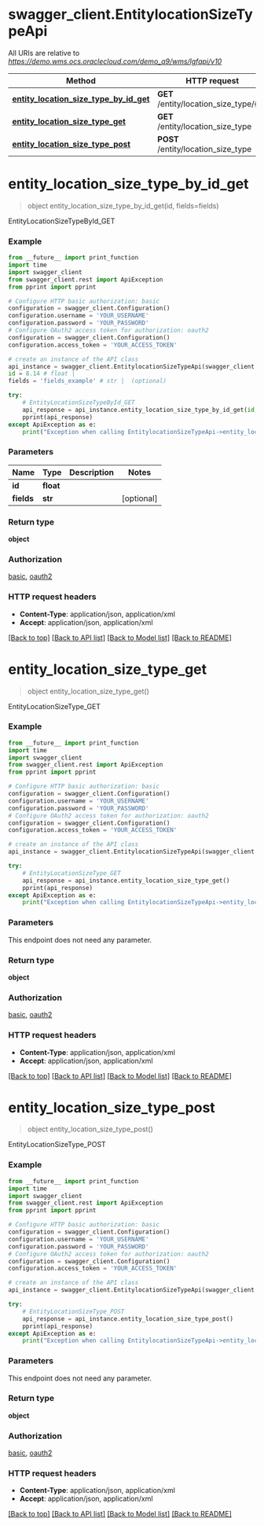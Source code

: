 # swagger_client.EntitylocationSizeTypeApi

All URIs are relative to *https://demo.wms.ocs.oraclecloud.com/demo_a9/wms/lgfapi/v10*

Method | HTTP request | Description
------------- | ------------- | -------------
[**entity_location_size_type_by_id_get**](EntitylocationSizeTypeApi.md#entity_location_size_type_by_id_get) | **GET** /entity/location_size_type/{id} | EntityLocationSizeTypeById_GET
[**entity_location_size_type_get**](EntitylocationSizeTypeApi.md#entity_location_size_type_get) | **GET** /entity/location_size_type | EntityLocationSizeType_GET
[**entity_location_size_type_post**](EntitylocationSizeTypeApi.md#entity_location_size_type_post) | **POST** /entity/location_size_type | EntityLocationSizeType_POST


# **entity_location_size_type_by_id_get**
> object entity_location_size_type_by_id_get(id, fields=fields)

EntityLocationSizeTypeById_GET



### Example
```python
from __future__ import print_function
import time
import swagger_client
from swagger_client.rest import ApiException
from pprint import pprint

# Configure HTTP basic authorization: basic
configuration = swagger_client.Configuration()
configuration.username = 'YOUR_USERNAME'
configuration.password = 'YOUR_PASSWORD'
# Configure OAuth2 access token for authorization: oauth2
configuration = swagger_client.Configuration()
configuration.access_token = 'YOUR_ACCESS_TOKEN'

# create an instance of the API class
api_instance = swagger_client.EntitylocationSizeTypeApi(swagger_client.ApiClient(configuration))
id = 8.14 # float | 
fields = 'fields_example' # str |  (optional)

try:
    # EntityLocationSizeTypeById_GET
    api_response = api_instance.entity_location_size_type_by_id_get(id, fields=fields)
    pprint(api_response)
except ApiException as e:
    print("Exception when calling EntitylocationSizeTypeApi->entity_location_size_type_by_id_get: %s\n" % e)
```

### Parameters

Name | Type | Description  | Notes
------------- | ------------- | ------------- | -------------
 **id** | **float**|  | 
 **fields** | **str**|  | [optional] 

### Return type

**object**

### Authorization

[basic](../README.md#basic), [oauth2](../README.md#oauth2)

### HTTP request headers

 - **Content-Type**: application/json, application/xml
 - **Accept**: application/json, application/xml

[[Back to top]](#) [[Back to API list]](../README.md#documentation-for-api-endpoints) [[Back to Model list]](../README.md#documentation-for-models) [[Back to README]](../README.md)

# **entity_location_size_type_get**
> object entity_location_size_type_get()

EntityLocationSizeType_GET



### Example
```python
from __future__ import print_function
import time
import swagger_client
from swagger_client.rest import ApiException
from pprint import pprint

# Configure HTTP basic authorization: basic
configuration = swagger_client.Configuration()
configuration.username = 'YOUR_USERNAME'
configuration.password = 'YOUR_PASSWORD'
# Configure OAuth2 access token for authorization: oauth2
configuration = swagger_client.Configuration()
configuration.access_token = 'YOUR_ACCESS_TOKEN'

# create an instance of the API class
api_instance = swagger_client.EntitylocationSizeTypeApi(swagger_client.ApiClient(configuration))

try:
    # EntityLocationSizeType_GET
    api_response = api_instance.entity_location_size_type_get()
    pprint(api_response)
except ApiException as e:
    print("Exception when calling EntitylocationSizeTypeApi->entity_location_size_type_get: %s\n" % e)
```

### Parameters
This endpoint does not need any parameter.

### Return type

**object**

### Authorization

[basic](../README.md#basic), [oauth2](../README.md#oauth2)

### HTTP request headers

 - **Content-Type**: application/json, application/xml
 - **Accept**: application/json, application/xml

[[Back to top]](#) [[Back to API list]](../README.md#documentation-for-api-endpoints) [[Back to Model list]](../README.md#documentation-for-models) [[Back to README]](../README.md)

# **entity_location_size_type_post**
> object entity_location_size_type_post()

EntityLocationSizeType_POST



### Example
```python
from __future__ import print_function
import time
import swagger_client
from swagger_client.rest import ApiException
from pprint import pprint

# Configure HTTP basic authorization: basic
configuration = swagger_client.Configuration()
configuration.username = 'YOUR_USERNAME'
configuration.password = 'YOUR_PASSWORD'
# Configure OAuth2 access token for authorization: oauth2
configuration = swagger_client.Configuration()
configuration.access_token = 'YOUR_ACCESS_TOKEN'

# create an instance of the API class
api_instance = swagger_client.EntitylocationSizeTypeApi(swagger_client.ApiClient(configuration))

try:
    # EntityLocationSizeType_POST
    api_response = api_instance.entity_location_size_type_post()
    pprint(api_response)
except ApiException as e:
    print("Exception when calling EntitylocationSizeTypeApi->entity_location_size_type_post: %s\n" % e)
```

### Parameters
This endpoint does not need any parameter.

### Return type

**object**

### Authorization

[basic](../README.md#basic), [oauth2](../README.md#oauth2)

### HTTP request headers

 - **Content-Type**: application/json, application/xml
 - **Accept**: application/json, application/xml

[[Back to top]](#) [[Back to API list]](../README.md#documentation-for-api-endpoints) [[Back to Model list]](../README.md#documentation-for-models) [[Back to README]](../README.md)

